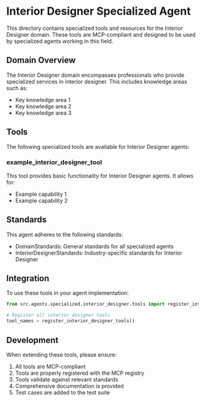 # Interior Designer Specialized Agent

This directory contains specialized tools and resources for the Interior Designer domain. These tools are MCP-compliant and designed to be used by specialized agents working in this field.

## Domain Overview

The Interior Designer domain encompasses professionals who provide specialized services in interior designer. This includes knowledge areas such as:

- Key knowledge area 1
- Key knowledge area 2
- Key knowledge area 3

## Tools

The following specialized tools are available for Interior Designer agents:

### example_interior_designer_tool

This tool provides basic functionality for Interior Designer agents. It allows for:

- Example capability 1
- Example capability 2

## Standards

This agent adheres to the following standards:

- DomainStandards: General standards for all specialized agents
- InteriorDesignerStandards: Industry-specific standards for Interior Designer

## Integration

To use these tools in your agent implementation:

```python
from src.agents.specialized.interior_designer.tools import register_interior_designer_tools

# Register all interior_designer tools
tool_names = register_interior_designer_tools()
```

## Development

When extending these tools, please ensure:

1. All tools are MCP-compliant
2. Tools are properly registered with the MCP registry
3. Tools validate against relevant standards
4. Comprehensive documentation is provided
5. Test cases are added to the test suite
